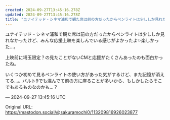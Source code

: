 ```yaml
---
created: 2024-09-27T13:45:16.278Z
updated: 2024-09-27T13:45:16.278Z
title: "ユナイテッド・シネマ浦和で観た席は前の方だったからペンライトは少ししか見れなかっ[...]"
---
```


<p>ユナイテッド・シネマ浦和で観た席は前の方だったからペンライトは少ししか見れなかったけど、みんな応援上映を楽しんでいる感じがよかったよ✨️楽しかった…。</p><p>上映前に埼玉限定？の見たことがないCMと応援がたくさんあったのも面白かったね。</p><p>いくつか初めて見るペンライトの使い方があった気がするけど、また記憶が消えてる…。バルト9でも混んでて前の方に座ることが多いから、もしかしたらそこでもあるものなのかも…？</p>

&mdash; 2024-09-27 13:45:16 UTC

Original URL: https://mastodon.social/@sakuramochi0/113209816926023877
